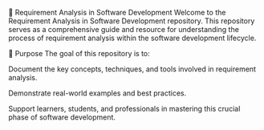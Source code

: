 📘 Requirement Analysis in Software Development
Welcome to the Requirement Analysis in Software Development repository.
This repository serves as a comprehensive guide and resource for understanding the process of requirement analysis within the software development lifecycle.

📌 Purpose
The goal of this repository is to:

Document the key concepts, techniques, and tools involved in requirement analysis.

Demonstrate real-world examples and best practices.

Support learners, students, and professionals in mastering this crucial phase of software development.

